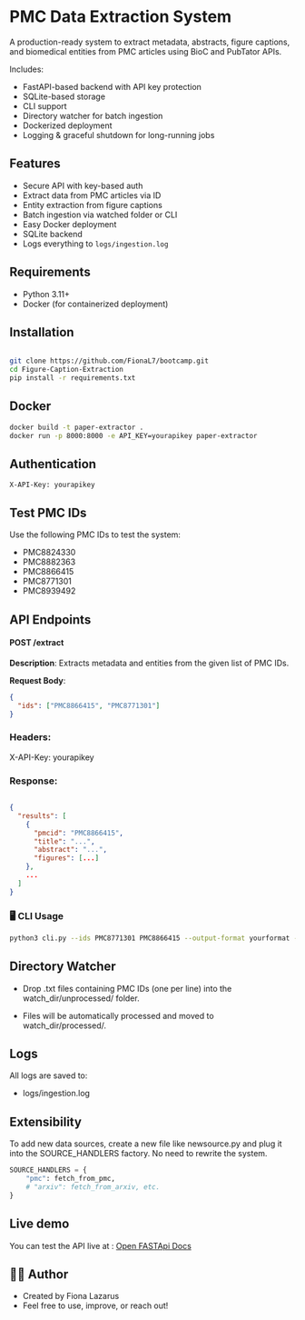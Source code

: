 # PMC Data Extraction System

A production-ready system to extract metadata, abstracts, figure captions, and biomedical entities from PMC articles using BioC and PubTator APIs.

Includes:

- FastAPI-based backend with API key protection
- SQLite-based storage
- CLI support
- Directory watcher for batch ingestion
- Dockerized deployment
- Logging & graceful shutdown for long-running jobs

## Features

- Secure API with key-based auth
- Extract data from PMC articles via ID
- Entity extraction from figure captions
- Batch ingestion via watched folder or CLI
- Easy Docker deployment
- SQLite backend
- Logs everything to `logs/ingestion.log`

## Requirements

- Python 3.11+
- Docker (for containerized deployment)

## Installation

```bash

git clone https://github.com/FionaL7/bootcamp.git
cd Figure-Caption-Extraction
pip install -r requirements.txt
```

## Docker

```bash
docker build -t paper-extractor .
docker run -p 8000:8000 -e API_KEY=yourapikey paper-extractor
```

## Authentication

```http
X-API-Key: yourapikey
```

## Test PMC IDs

Use the following PMC IDs to test the system:

- PMC8824330
- PMC8882363
- PMC8866415
- PMC8771301
- PMC8939492

## API Endpoints

#### POST /extract

**Description**: Extracts metadata and entities from the given list of PMC IDs.

**Request Body**:

```json
{
  "ids": ["PMC8866415", "PMC8771301"]
}
```

### Headers:

X-API-Key: yourapikey

### Response:

```json

{
  "results": [
    {
      "pmcid": "PMC8866415",
      "title": "...",
      "abstract": "...",
      "figures": [...]
    },
    ...
  ]
}
```

### 🖥️ CLI Usage

```bash
python3 cli.py --ids PMC8771301 PMC8866415 --output-format yourformat --save-to filename --api-key yourapikey
```

## Directory Watcher

- Drop .txt files containing PMC IDs (one per line) into the watch_dir/unprocessed/ folder.

- Files will be automatically processed and moved to watch_dir/processed/.

## Logs

All logs are saved to:

- logs/ingestion.log

## Extensibility

To add new data sources, create a new file like newsource.py and plug it into the SOURCE_HANDLERS factory. No need to rewrite the system.

```python
SOURCE_HANDLERS = {
    "pmc": fetch_from_pmc,
    # "arxiv": fetch_from_arxiv, etc.
}
```
## Live demo 
You can test the API live at :
[Open FASTApi Docs](http://34.59.246.80:8000/docs)
## 🙋‍♀️ Author

- Created by Fiona Lazarus
- Feel free to use, improve, or reach out!
